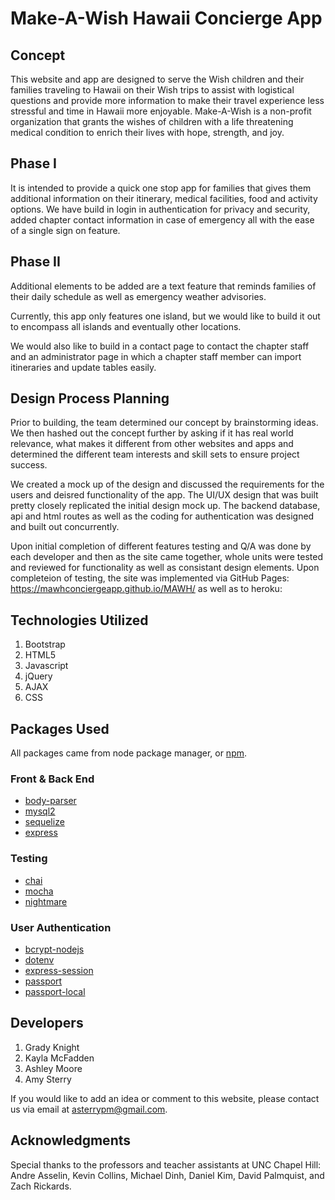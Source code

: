# Make-A-Wish Hawaii Concierge App

## Concept
This website and app are designed to serve the Wish children and their families traveling to Hawaii on their Wish trips to assist with logistical questions and provide more information to make their travel experience less stressful and time in Hawaii more enjoyable.  Make-A-Wish is a non-profit organization that grants the wishes of children with a life threatening medical condition to enrich their lives with hope, strength, and joy.

## Phase I
It is intended to provide a quick one stop app for families that gives them additional information on their itinerary, medical facilities, food and activity options.  We have build in login in authentication for privacy and security, added chapter contact information in case of emergency all with the ease of a single sign on feature.

## Phase II
Additional elements to be added are a text feature that reminds families of their daily schedule as well as emergency weather advisories.

Currently, this app only features one island, but we would like to build it out to encompass all islands and eventually other locations.

We would also like to build in a contact page to contact the chapter staff and an administrator page in which a chapter staff member can import itineraries and update tables easily.

## Design Process Planning
Prior to building, the team determined our concept by brainstorming ideas. We then hashed out the concept further by asking if it has real world relevance, what makes it different from other websites and apps and determined the different team interests and skill sets to ensure project success. 

We created a mock up of the design and discussed the requirements for the users and deisred functionality of the app.  The UI/UX design that was built pretty closely replicated the initial design mock up.  The backend database, api and html routes as well as the coding for authentication was designed and built out concurrently.

Upon initial completion of different features testing and Q/A was done by each developer and then as the site came together, whole units were tested and reviewed for functionality as well as consistant design elements.
Upon completeion of testing, the site was implemented via GitHub Pages: https://mawhconciergeapp.github.io/MAWH/ as well as to heroku: 

## Technologies Utilized
1. Bootstrap
2. HTML5
3. Javascript
4. jQuery
5. AJAX
6. CSS

## Packages Used
All packages came from node package manager, or [npm](https://www.npmjs.com).

### Front & Back End
* [body-parser](https://www.npmjs.com/package/body-parser)
* [mysql2](https://www.npmjs.com/package/mysql2)
* [sequelize](https://www.npmjs.com/package/sequelize)
* [express](https://www.npmjs.com/package/express)

### Testing
* [chai](https://www.npmjs.com/package/chai)
* [mocha](https://www.npmjs.com/package/mocha)
* [nightmare](https://www.npmjs.com/package/nightmare)

### User Authentication
* [bcrypt-nodejs](https://www.npmjs.com/package/bcrypt-nodejs)
* [dotenv](https://www.npmjs.com/package/dotenv)
* [express-session](https://www.npmjs.com/package/express-session)
* [passport](https://www.npmjs.com/package/passport)
* [passport-local](https://www.npmjs.com/package/passport-local)

## Developers
1. Grady Knight
2. Kayla McFadden
3. Ashley Moore
4. Amy Sterry

If you would like to add an idea or comment to this website, please contact us via email at asterrypm@gmail.com.

## Acknowledgments
Special thanks to the professors and teacher assistants at UNC Chapel Hill: Andre Asselin, Kevin Collins, Michael Dinh, Daniel Kim, David Palmquist, and Zach Rickards.

